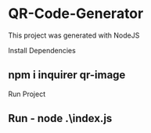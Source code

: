 # QR-Code-Generator

This project was generated with NodeJS

Install Dependencies
## npm i inquirer qr-image

Run Project
## Run - node .\index.js
